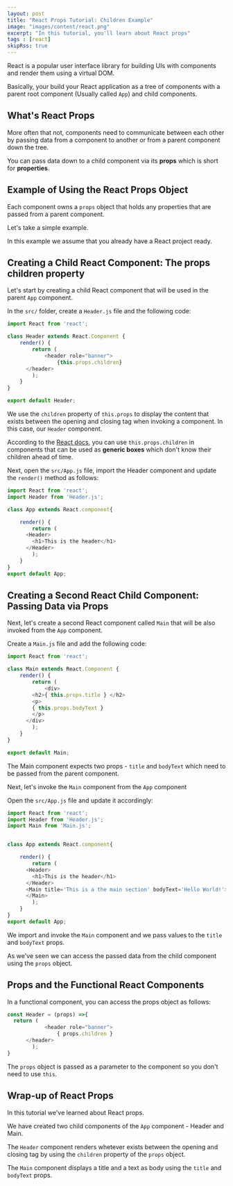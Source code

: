```yaml
---
layout: post
title: "React Props Tutorial: Children Example"
image: "images/content/react.png"
excerpt: "In this tutorial, you'll learn about React props" 
tags : [react]
skipRss: true
---
```


React is a popular user interface library for building UIs with components and render them using a virtual DOM. 

Basically, your build your React application as a tree of components with a parent root component (Usually called `App`) and child components.

## What's React Props

More often that not, components need to communicate between each other by passing data from a component to another or from a parent component down the tree.

You can pass data down to a child component via its **props** which is short for **properties**.

## Example of Using the React Props Object

Each component owns a `props` object that holds any properties that are passed from a parent component.

Let's take a simple example.

In this example we assume that you already have a React project ready. 

## Creating a Child React Component: The props children property

Let's start by creating a child React component that will be used in the parent `App` component.

In the `src/` folder, create a `Header.js` file and the following code:


```js
import React from 'react';

class Header extends React.Component {
	render() {
		return (
			<header role="banner">
				{this.props.children}
      </header>
		);
	}
}

export default Header;
```

We use the `children` property of `this.props` to display the content that exists between the opening and closing tag when invoking a component. In this case, our `Header` component.   

According to the [React docs](https://facebook.github.io/react/docs/composition-vs-inheritance.html), you can use `this.props.children` in components that can be used as **generic boxes** which don't know their children ahead of time. 


Next, open the `src/App.js` file, import the Header component and update the `render()` method as follows:

```js
import React from 'react';
import Header from 'Header.js';

class App extends React.component{

	render() {
		return (
      <Header>
        <h1>This is the header</h1>
      </Header>
		);
	}
}
export default App;
```

## Creating a Second React Child Component: Passing Data via Props

Next, let's create a second React component called `Main` that will be also invoked from the `App` component. 

Create a `Main.js` file and add the following code:

```js
import React from 'react';

class Main extends React.Component {
	render() {
		return (
			<div>
        <h2>{ this.props.title } </h2>
        <p>
        { this.props.bodyText }
        </p>
      </div>
		);
	}
}

export default Main;
```

The Main component expects two props - `title` and `bodyText` which need to be passed from the parent component.

Next, let's invoke the `Main` component from the `App` component

Open the `src/App.js` file and update it accordingly:

```js
import React from 'react';
import Header from 'Header.js';
import Main from 'Main.js';


class App extends React.component{

	render() {
		return (
      <Header>
        <h1>This is the header</h1>
      </Header>
      <Main title='This is a the main section' bodyText='Hello World!'>
      </Main>
		);
	}
}
export default App;
```

We import and invoke the `Main` component and we pass values to the `title` and `bodyText` props.

As we've seen we can access the passed data from the child component using the `props` object.

## Props and the Functional React Components

In a functional component, you can access the props object as follows:

```js
const Header = (props) =>{
  return (
			<header role="banner">
				{ props.children }
      </header>
		);
}
```

The `props` object is passed as a parameter to the component so you don't need to use `this`.

## Wrap-up of React Props

In this tutorial we've learned about React props.

We have created two child components of the `App` component - Header and Main.

The `Header` component renders whetever exists between the opening and closing tag by using the `children` property of the `props` object.

The `Main` component displays a title and a text as body using the `title` and `bodyText` props.  

